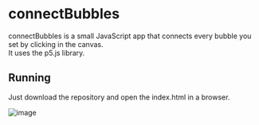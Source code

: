 # connectBubbles

connectBubbles is a small JavaScript app that connects every bubble you set by clicking in the canvas.  
It uses the p5.js library.

## Running

Just download the repository and open the index.html in a browser.


![image](https://github.com/user-attachments/assets/52522583-5fb5-4de5-b1b2-6a0fe4d482a3)
